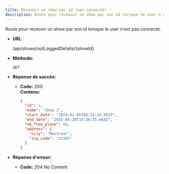 ```yaml
---
title: Recevoir un show par id (non connecté) ✅
description: Route pour recevoir un show par son id lorsque le user n'est pas connecté.
---
```


Route pour recevoir un show par son id lorsque le user n'est pas connecté.

- **URL**

  /api/shows/notLoggedDetails/{showId}

- **Méthode:**

  `GET`

- **Réponse de succès:**

  - **Code:** 200 <br />
    **Contenu:**
    ```json
    {
      "id": 1,
      "name": "Show 1",
      "start_date": "2024-01-06T08:24:24.992Z",
      "end_date": "2025-04-28T14:36:25.664Z",
      "nb_free_place": 68,
      "address": {
        "city": "Montreal",
        "zip_code": "12345"
      }
    }
    ```

- **Réponse d'erreur:**

  - **Code:** 204 No Content <br />
